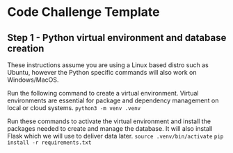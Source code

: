 # Code Challenge Template

## Step 1 - Python virtual environment and database creation

These instructions assume you are using a Linux based distro such as Ubuntu, however the Python specific commands will also work on Windows/MacOS.

Run the following command to create a virtual environment. Virtual environments are essential for package and dependency management on local or cloud systems.
`python3 -m venv .venv`

Run these commands to activate the virtual environment and install the packages needed to create and manage the database. It will also install Flask which we will use to deliver data later.
`source .venv/bin/activate`
`pip install -r requirements.txt`
